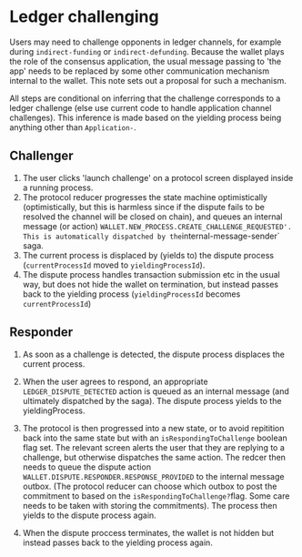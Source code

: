# Ledger challenging

Users may need to challenge opponents in ledger channels, for example during `indirect-funding` or `indirect-defunding`. Because the wallet plays the role of the consensus application, the usual message passing to 'the app' needs to be replaced by some other communication mechanism internal to the wallet. This note sets out a proposal for such a mechanism.

All steps are conditional on inferring that the challenge corresponds to a ledger challenge (else use current code to handle application channel challenges). This inference is made based on the yielding process being anything other than `Application-`.

## Challenger

1. The user clicks 'launch challenge' on a protocol screen displayed inside a running process.
2. The protocol reducer progresses the state machine optimistically (optimistically, but this is harmless since if the dispute fails to be resolved the channel will be closed on chain), and queues an internal message (or action) `WALLET.NEW_PROCESS.CREATE_CHALLENGE_REQUESTED'. This is automatically dispatched by the`internal-message-sender` saga.
3. The current process is displaced by (yields to) the dispute process (`currentProcessId` moved to `yieldingProcessId`).
4. The dispute process handles transaction submission etc in the usual way, but does not hide the wallet on termination, but instead passes back to the yielding process (`yieldingProcessId` becomes `currentProcessId`)

## Responder

1. As soon as a challenge is detected, the dispute process displaces the current process.
2. When the user agrees to respond, an appropriate `LEDGER_DISPUTE_DETECTED` action is queued as an internal message (and ultimately dispatched by the saga). The dispute process yields to the yieldingProcess.

3. The protocol is then progressed into a new state, or to avoid repitition back into the same state but with an `isRespondingToChallenge` boolean flag set. The relevant screen alerts the user that they are replying to a challenge, but otherwise dispatches the same action. The redcer then needs to queue the dispute action `WALLET.DISPUTE.RESPONDER.RESPONSE_PROVIDED` to the internal message outbox. (The protocol reducer can choose which outbox to post the commitment to based on the `isRespondingToChallenge?`flag. Some care needs to be taken with storing the commitments). The process then yields to the dispute process again.
4. When the dispute proccess terminates, the wallet is not hidden but instead passes back to the yielding process again.
